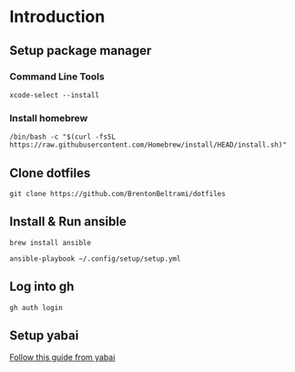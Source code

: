 # Introduction
## Setup package manager 
### Command Line Tools
```
xcode-select --install
```
### Install homebrew
```
/bin/bash -c "$(curl -fsSL https://raw.githubusercontent.com/Homebrew/install/HEAD/install.sh)"
```
## Clone dotfiles
```
git clone https://github.com/BrentonBeltrami/dotfiles
```
## Install & Run ansible
```
brew install ansible
```
```
ansible-playbook ~/.config/setup/setup.yml
```

## Log into gh
```
gh auth login
```
## Setup yabai
[Follow this guide from yabai](https://github.com/koekeishiya/yabai/wiki/Disabling-System-Integrity-Protection)
